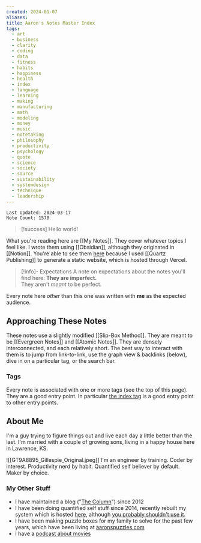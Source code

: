 ```yaml
---
created: 2024-01-07
aliases: 
title: Aaron's Notes Master Index
tags:
  - art
  - business
  - clarity
  - coding
  - data
  - fitness
  - habits
  - happiness
  - health
  - index
  - language
  - learning
  - making
  - manufacturing
  - math
  - modeling
  - money
  - music
  - notetaking
  - philosophy
  - productivity
  - psychology
  - quote
  - science
  - society
  - source
  - sustainability
  - systemdesign
  - technique
  - leadership
---
```

`Last Updated: 2024-03-17`  
`Note Count: 1570` 

> [!success] Hello world!

What you're reading here are [[My Notes]]. They cover whatever topics I feel like. I wrote them using [[Obsidian]], although they originated in [[Notion]]. You're able to see them [here](https://notes-aarongilly.vercel.app/) because I used [[Quartz Publishing]] to generate a static website, which is hosted through Vercel.

> [!info]- Expectations
> A note on expectations about the notes you'll find here:  **They are imperfect.**  
> They aren't *meant* to be perfect.  

Every note here *other* than this one was written with **me** as the expected audience. 
## Approaching These Notes
These notes use a slightly modified [[Slip-Box Method]]. They are meant to be [[Evergreen Notes]] and [[Atomic Notes]]. They are densely interconnected, and each relatively short. The best way to interact with them is to jump from link-to-link, use the graph view & backlinks (below), dive in on a particular tag, or the search bar. 
### Tags
Every note is associated with one or more tags (see the top of this page). They are a good entry point. In particular [the index tag](https://www.gillespedia.com/tags/index) is a good entry point to other entry points.
## About Me

I'm a guy trying to figure things out and live each day a little better than the last. I'm married with a couple of growing sons, living in a happy house here in Lawrence, KS.

![[GT9A8895_Gillespie_Original.jpeg]]
I'm an engineer by training. Coder by interest. Productivity nerd by habit. Quantified self believer by default. Maker by choice.
### My Other Stuff
* I have maintained a blog ("[The Column](https://aarongilly.com)") since 2012
* I have been doing quantified self stuff since 2014, recently rebuilt my system which is hosted [here](https://pdw.one), although [you probably shouldn't use it](https://aarongilly.com/pdw).
* I have been making puzzle boxes for my family to solve for the past few years, which have been living at [aaronspuzzles.com](https://aaronspuzzles.com)
* I have a [podcast about movies](https://shows.acast.com/we-scene-a-movie)
